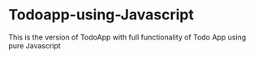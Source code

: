 # Todoapp-using-Javascript
This is the version of TodoApp with full functionality of Todo App using pure Javascript
